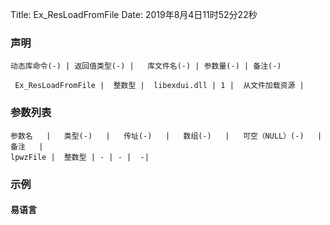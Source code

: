 Title: Ex_ResLoadFromFile
Date: 2019年8月4日11时52分22秒

### 声明


```table
动态库命令(-) | 返回值类型(-) |   库文件名(-) | 参数量(-) | 备注(-)

 Ex_ResLoadFromFile |  整数型 |  libexdui.dll | 1 |  从文件加载资源 | 
```


### 参数列表

```table
参数名   |   类型(-)   |   传址(-)   |   数组(-)   |   可空（NULL）(-)   |   备注   |
lpwzFile |  整数型 | - | - |  -| 
```




### 示例
#### 易语言
```c

```